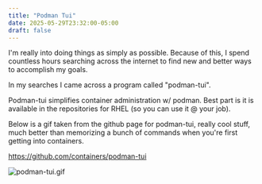 ```yaml
---
title: "Podman Tui"
date: 2025-05-29T23:32:00-05:00
draft: false
---
```


I'm really into doing things as simply as possible. Because of this, I spend countless hours searching across the internet to find new and better ways to accomplish my goals.

In my searches I came across a program called "podman-tui".

Podman-tui simplifies container administration w/ podman. Best part is it is available in the repositories for RHEL (so you can use it @ your job).

Below is a gif taken from the github page for podman-tui, really cool stuff, much better than memorizing a bunch of commands when you're first getting into containers.

https://github.com/containers/podman-tui

![podman-tui.gif](/podman-tui.gif)



